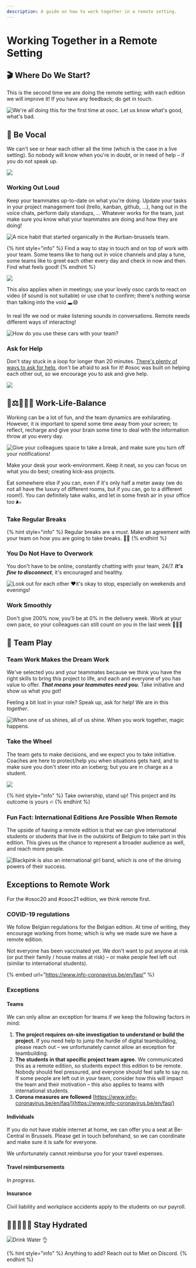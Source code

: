 ```yaml
---
description: A guide on how to work together in a remote setting.
---
```


# Working Together in a Remote Setting

## 🎬 Where Do We Start?

This is the second time we are doing the remote setting; with each edition we will improve it! If you have any feedback; do get in touch. 

![We&apos;re all doing this for the first time at osoc. Let us know what&apos;s good, what&apos;s bad.](../.gitbook/assets/screenshot-2020-07-11-at-15.16.34.png)

## 📣 Be Vocal

We can't see or hear each other all the time \(which is the case in a live setting\). So nobody will know when you're in doubt, or in need of help – if you do not speak up.

![](../.gitbook/assets/osoc-remote-talktome.gif)

### Working Out Loud

Keep your teammates up-to-date on what you're doing. Update your tasks in your project management tool \(trello, kanban, github, ...\), hang out in the voice chats, perform daily standups, ... Whatever works for the team, just make sure you know what your teammates are doing and how they are doing!

![A nice habit that started organically in the \#urban-brussels team.](../.gitbook/assets/screenshot-2020-07-10-at-12.07.35.png)

{% hint style="info" %}
Find a way to stay in touch and on top of work with your team. Some teams like to hang out in voice channels and play a tune, some teams like to greet each other every day and check in now and then. Find what feels good!
{% endhint %}

![](../.gitbook/assets/doing.gif)

This also applies when in meetings; use your lovely osoc cards to react on video \(if sound is not suitable\) or use chat to confirm; there's nothing worse than talking into the void 🕳😅

In real life we nod or make listening sounds in conversations. Remote needs different ways of interacting!

![How do you use these cars with your team?](../.gitbook/assets/photo_2020-07-13-15.49.55.jpeg)

### Ask for Help

Don't stay stuck in a loop for longer than 20 minutes. [There's plenty of ways to ask for help](../tools/discord/remote-helping.md), don't be afraid to ask for it! \#osoc was built on helping each other out, so we encourage you to ask and give help.

![](../.gitbook/assets/screenshot-2020-07-11-at-15.26.44.png)

## 👔⚖️⛹🏽‍♀️ Work-Life-Balance

Working can be a lot of fun, and the team dynamics are exhilarating. However, it _is_ important to spend some time away from your screen; to reflect, recharge and give your brain some time to deal with the information throw at you every day.

![Give your colleagues space to take a break, and make sure you turn off your notifications! ](../.gitbook/assets/al.gif)

Make your desk your work-environment. Keep it neat, so you can focus on what you do best; creating kick-ass projects.

Eat somewhere else if you can, even if it's only half a meter away \(we do not all have the luxury of different rooms, but if you can, go to a different room!\). You can definitely take walks, and let in some fresh air in your office too 🌬

### Take Regular Breaks

{% hint style="info" %}
Regular breaks are a _must_. Make an agreement with your team on how you are going to take breaks. 👯‍♂️
{% endhint %}

### You Do Not Have to Overwork

You don't have to be online, constantly chatting with your team, 24/7. _**It's fine to disconnect**_, it's encouraged and healthy.

![Look out for each other &#x2665;&#xFE0F;it&apos;s okay to stop, especially on weekends and evenings!](../.gitbook/assets/screenshot-2020-07-13-at-15.10.04.png)

### Work Smoothly

Don't give 200% now, you'll be at 0% in the delivery week. Work at your own pace, so your colleagues can still count on you in the last week 🧘🏽‍♀️

## 🎳 Team Play

### Team Work Makes the Dream Work

We've selected you and your teammates because we think you have the right skills to bring this project to life, and each and everyone of you has value to offer. _**That means your teammates need you.**_ Take initiative and show us what you got!

Feeling a bit lost in your role? Speak up, ask for help! We are in this _together_.

![When one of us shines, all of us shine. When you work together, magic happens.](../.gitbook/assets/dogs.gif)

### Take the Wheel

The team gets to make decisions, and we expect you to take initiative. Coaches are here to protect/help you when situations gets hard, and to make sure you don't steer into an iceberg; but you are in charge as a student.

![](../.gitbook/assets/panda.gif)

{% hint style="info" %}
Take ownership, stand up! This project and its outcome is yours 🔥
{% endhint %}

### Fun Fact: International Editions Are Possible When Remote

The upside of having a remote edition is that we can give international students or students that live in the outskirts of Belgium to take part in this edition. This gives us the chance to represent a broader audience as well, and reach more people.

![Blackpink is also an international girl band, which is one of the driving powers of their success.](https://img.wattpad.com/1240d02e2572498de371edd921ef94ce015ad552/68747470733a2f2f73332e616d617a6f6e6177732e636f6d2f776174747061642d6d656469612d736572766963652f53746f7279496d6167652f326e4b4767575a637479727352513d3d2d3732333130383736302e313539376535313033303362396239633633393931323032323537322e676966)

## Exceptions to Remote Work

For the \#osoc20 and \#osoc21 edition, we think remote first.

### COVID-19 regulations

We follow Belgian regulations for the Belgian edition. At time of writing, they encourage working from home; which is why we made sure we have a remote edition.

Not everyone has been vaccinated yet. We don't want to put anyone at risk \(or put their family / house mates at risk\) – or make people feel left out \(similar to international students\).

{% embed url="https://www.info-coronavirus.be/en/faq/" %}

### Exceptions

#### Teams

We can only allow an exception for teams if we keep the following factors in mind:

1. **The project requires on-site investigation to understand or build the project.** If you need help to jump the hurdle of digital teambuilding, please reach out – we unfortunately cannot allow an exception for teambuilding.
2. **The students in that specific project team agree.** We communicated this as a remote edition, so students expect this edition to be remote. Nobody should feel pressured, and everyone should feel safe to say no. If some people are left out in your team, consider how this will impact the team and their motivation – this also applies to teams with international students.
3. **Corona measures are followed** [https://www.info-coronavirus.be/en/faq/](https://www.info-coronavirus.be/en/faq/)

#### Individuals

If you do not have stable internet at home, we can offer you a seat at Be-Central in Brussels. Please get in touch beforehand, so we can coordinate and make sure it is safe for everyone.

We unfortunately cannot reimburse you for your travel expenses.

#### Travel reimbursements

_In progress._

#### Insurance

Civil liability and workplace accidents apply to the students on our payroll.



## 🌊💦🚰💧🧊 Stay Hydrated

![Drink Water &#x1F44C;](../.gitbook/assets/water.gif)

{% hint style="info" %}
Anything to add? Reach out to Miet on Discord.
{% endhint %}

